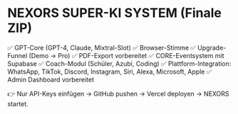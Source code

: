 # NEXORS SUPER-KI SYSTEM (Finale ZIP)

✅ GPT-Core (GPT-4, Claude, Mixtral-Slot)
✅ Browser-Stimme
✅ Upgrade-Funnel (Demo → Pro)
✅ PDF-Export vorbereitet
✅ CORE-Eventsystem mit Supabase
✅ Coach-Modul (Schüler, Azubi, Coding)
✅ Plattform-Integration: WhatsApp, TikTok, Discord, Instagram, Siri, Alexa, Microsoft, Apple
✅ Admin Dashboard vorbereitet

👉 Nur API-Keys einfügen → GitHub pushen → Vercel deployen → NEXORS startet.